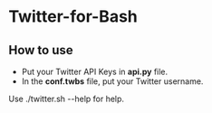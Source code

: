 # Twitter-for-Bash
## How to use
* Put your Twitter API Keys in **api.py** file.
* In the **conf.twbs** file, put your Twitter username.

Use ./twitter.sh --help for help.
